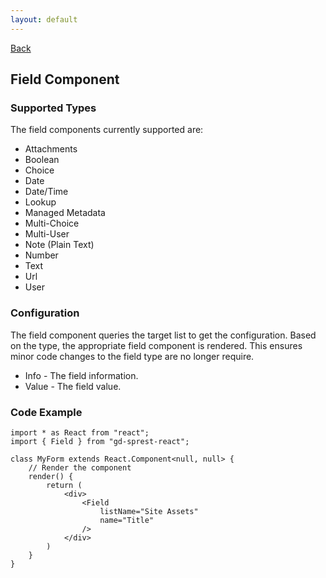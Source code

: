```yaml
---
layout: default
---
```

[Back](/react)
## Field Component
### Supported Types
The field components currently supported are:
* Attachments
* Boolean
* Choice
* Date
* Date/Time
* Lookup
* Managed Metadata
* Multi-Choice
* Multi-User
* Note (Plain Text)
* Number
* Text
* Url
* User

### Configuration
The field component queries the target list to get the configuration. Based on the type, the appropriate field component is rendered. This ensures minor code changes to the field type are no longer require.
* Info - The field information.
* Value - The field value.

### Code Example
```tsx
import * as React from "react";
import { Field } from "gd-sprest-react";

class MyForm extends React.Component<null, null> {
    // Render the component
    render() {
        return (
            <div>
                <Field
                    listName="Site Assets"
                    name="Title"
                />
            </div>
        )
    }
}
```